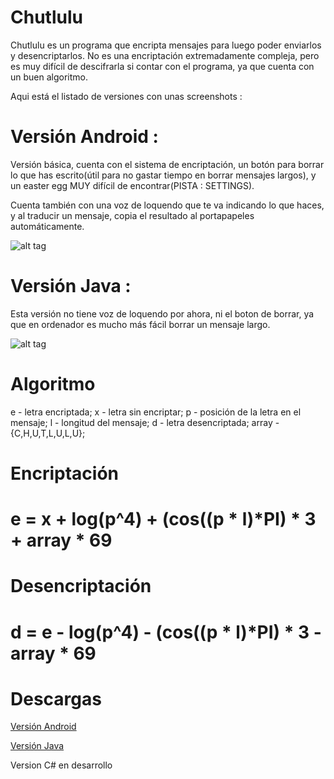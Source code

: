 # Chutlulu
Chutlulu es un programa que encripta mensajes para luego poder enviarlos
y desencriptarlos. No es una encriptación extremadamente compleja,
pero es muy difícil de descifrarla si contar con el programa, ya que cuenta
con un buen algoritmo.

Aqui está el listado de versiones con unas screenshots :

# Versión Android :

Versión básica, cuenta con el sistema de encriptación, un botón para borrar 
lo que has escrito(útil para no gastar tiempo en borrar mensajes largos),
y un easter egg MUY difícil de encontrar(PISTA : SETTINGS).

Cuenta también con una voz de loquendo que te va indicando
lo que haces, y al traducir un mensaje, copia el resultado al
portapapeles automáticamente.

![alt tag](https://raw.github.com/Bolito2/Chutlulu/master/imagenAndroid.png)


# Versión Java :

Esta versión no tiene voz de loquendo por ahora, ni el boton de borrar,
ya que en ordenador es mucho más fácil borrar un mensaje largo.

![alt tag](https://raw.github.com/Bolito2/Chutlulu/master/imagenJava.png)

# Algoritmo

e - letra encriptada;
x - letra sin encriptar;
p - posición de la letra en el mensaje;
l - longitud del mensaje;
d - letra desencriptada;
array - {C,H,U,T,L,U,L,U};

# Encriptación
# e = x + log(p^4) + (cos((p * l)*PI) * 3 + array * 69

# Desencriptación
# d = e - log(p^4) - (cos((p * l)*PI) * 3 - array * 69


# Descargas

[Versión Android](https://github.com/Bolito2/Chutlulu/blob/master/Android/app/chutlulu.apk?raw=true)

[Versión Java](https://github.com/Bolito2/Chutlulu/blob/master/Java/ChutluluPC.jar?raw=true)

Version C# en desarrollo
